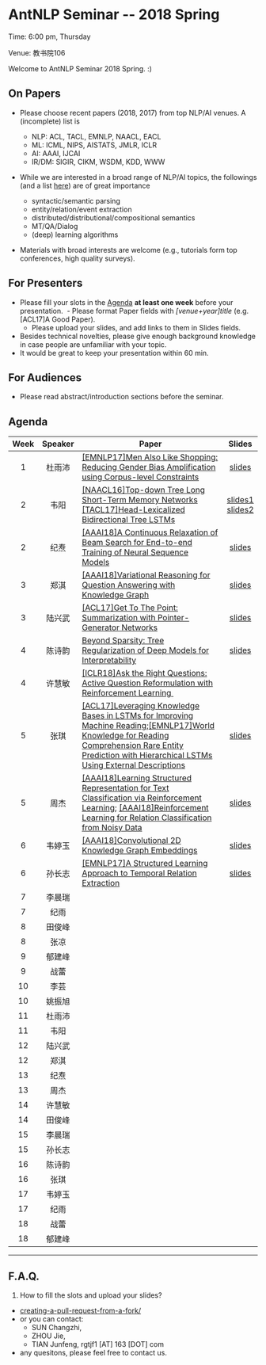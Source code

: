  # AntNLP Seminar -- 2018 Spring

Time: 6:00 pm, Thursday

Venue: 教书院106

Welcome to AntNLP Seminar 2018 Spring. :)

## On Papers

- Please choose recent papers (2018, 2017) from top NLP/AI venues. A (incomplete) list is
  - NLP: ACL, TACL, EMNLP, NAACL, EACL
  - ML:  ICML, NIPS, AISTATS, JMLR, ICLR
  - AI:  AAAI, IJCAI
  - IR/DM: SIGIR, CIKM, WSDM, KDD, WWW

- While we are interested in a broad range of NLP/AI topics, the followings (and a list [here](https://slack-files.com/T22T1UP8Q-F726RJERH-9a39cc3d9a)) are of great importance

  - syntactic/semantic parsing
  - entity/relation/event extraction
  - distributed/distributional/compositional semantics
  - MT/QA/Dialog
  - (deep) learning algorithms

- Materials with broad interests are welcome (e.g., tutorials form top conferences, high quality surveys).

## For Presenters

- Please fill your slots in the [Agenda](#agenda) **at least one week** before your presentation.
  - Please format Paper fields with *[venue+year]title* (e.g. [ACL17]A Good Paper).
  - Please upload your slides, and add links to them in Slides fields.
- Besides technical novelties, please give enough background knowledge in case people are unfamiliar with your topic.
- It would be great to keep your presentation within 60 min.

## For Audiences

- Please read abstract/introduction sections before the seminar.

## Agenda

Week   | Speaker   | Paper   | Slides
:---:  | :---: | --- | :---:
1      | 杜雨沛 | [[EMNLP17]Men Also Like Shopping: Reducing Gender Bias Amplification using Corpus-level Constraints](Week1/Men-also-shopping.pdf)    |[slides](Week1/Pre_March1st.pdf)
2 | 韦阳 | [[NAACL16]Top-down Tree Long Short-Term Memory Networks](Week2/Top-down%20Tree%20Long%20Short-Term%20Memory%20Networks.pdf)<br/>[[TACL17]Head-Lexicalized Bidirectional Tree LSTMs](https://github.com/AntNLP/seminar/blob/master/2018Spring/Week2/Head-Lexicalized%20Bidirectional%20Tree%20LSTMs.pdf) |[slides1](Week2/weiyang-slides-week2.pdf)<br/>[slides2](https://github.com/AntNLP/seminar/blob/master/2018Spring/Week2/weiyang-slides-week2-2.pdf)
2 | 纪焘 | [[AAAI18]A Continuous Relaxation of Beam Search for End-to-end Training of Neural Sequence Models](https://github.com/AntNLP/seminar/blob/master/2018Spring/Week2/A-Continuous-Relaxation-of-Beam-Search-for-E2E-Training-of-Neural-Sequence-Models.pdf) | [slides](https://github.com/AntNLP/seminar/blob/master/2018Spring/Week2/Slides-A-Continuous-Relaxation-of-Beam-Search-for-E2E-Training-of-Neural-Sequence-Models.pdf)|
3 | 郑淇 | [[AAAI18]Variational Reasoning for Question Answering with Knowledge Graph](https://github.com/AntNLP/seminar/blob/master/2018Spring/Week3/Variational-Reasoning-for-Question-Answering-with-Knowledge-Graph.pdf) | [slides](https://github.com/AntNLP/seminar/blob/master/2018Spring/Week3/Slides-Variational-Reasoning-for-Question-Answering-with-Knowledge-Graph.pptx) |
3 | 陆兴武 | [[ACL17]Get To The Point: Summarization with Pointer-Generator Networks](https://github.com/AntNLP/seminar/blob/master/2018Spring/Week3/Get%20To%20The%20Point%20Summarization%20with%20Pointer-Ge.pdf) | [slides](Week3/luxingwu-slides-week3.pdf.pdf) |
4 | 陈诗韵 | [Beyond Sparsity: Tree Regularization of Deep Models for Interpretability](https://github.com/AntNLP/seminar/blob/master/2018Spring/Week4/Beyond%20Sparsity%20Tree%20Regularization%20of%20Deep%20Models%20for%20Interpretability%20.pdf) | [slides](https://github.com/AntNLP/seminar/blob/master/2018Spring/Week4/Decision%20Tree.pdf) |
4 | 许慧敏 | [[ICLR18]Ask the Right Questions: Active Question Reformulation with Reinforcement Learning ](https://github.com/AntNLP/seminar/blob/master/2018Spring/Week4/Ask%20the%20Right%20Questions_Active%20Question%20Reformulation%20with%20Reinforcement%20Learning.pdf) | |
5 | 张琪 | [[ACL17]Leveraging Knowledge Bases in LSTMs for Improving Machine Reading](https://github.com/12190143/seminar/blob/master/2018Spring/week5/%5BACL2017%5DLeveraging%20Knowledge%20Bases%20in%20LSTMs%20for%20Improving%20Machine%20Reading.pdf);[[EMNLP17]World Knowledge for Reading Comprehension Rare Entity Prediction with Hierarchical LSTMs Using External Descriptions](https://github.com/12190143/seminar/blob/master/2018Spring/week5/%5BEMNLP2017%5DWorld%20Knowledge%20for%20Reading%20Comprehension%20Rare%20Entity%20Prediction%20with%20Hierarchical%20LSTMs%20Using%20External%20Descriptions.pdf) | [slides](https://github.com/12190143/seminar/blob/master/2018Spring/week5/acl17%2Bemnlp17.pptx) |
5 | 周杰 | [[AAAI18]Learning Structured Representation for Text Classification via Reinforcement Learning](https://github.com/12190143/seminar/blob/master/2018Spring/week5/AAAI2018-Learning%20Structured%20Representation%20for%20Text%20Classification%20via%20Reinforcement%20Learning%20.pdf); [[AAAI18]Reinforcement Learning for Relation Classification from Noisy Data](https://github.com/12190143/seminar/blob/master/2018Spring/week5/AAAI2018-Reinforcement%20Learning%20for%20Relation%20Classification%20from%20Noisy%20Data.pdf)  | [slides](https://github.com/12190143/seminar/blob/master/2018Spring/week5/AAAI18ReinforcementLearning.pdf) |
6 | 韦婷玉 | [[AAAI18]Convolutional 2D Knowledge Graph Embeddings](https://github.com/AntNLP/seminar/blob/master/2018Spring/Week6/Convolutional%202D%20Knowledge%20Graph%20Embeddings.pdf) |[slides](https://github.com/AntNLP/seminar/blob/master/2018Spring/Week6/%E8%AE%BA%E6%96%87%E5%88%86%E4%BA%AB-wty.pdf) |
6 | 孙长志 | [[EMNLP17]A Structured Learning Approach to Temporal Relation Extraction](https://github.com/AntNLP/seminar/blob/master/2018Spring/Week6/a-structured-learning-approach-to-temporal-relation-extraction.pdf) | [slides](https://github.com/AntNLP/seminar/blob/master/2018Spring/Week6/slide-tmp-rel-extraction.pdf)|
7 | 李晨瑞 |  | |
7 | 纪雨 |  | |
8 | 田俊峰 |  | |
8 | 张凉 |  | |
9 | 郁建峰 |  | |
9 | 战蕾 |  | |
10 | 李芸 |  | |
10 | 姚振旭 |  | |
11 | 杜雨沛 |  | |
11 | 韦阳 |  | |
12 | 陆兴武 |  | |
12 | 郑淇 |  | |
13 | 纪焘 |  | |
13 | 周杰 |  | |
14 | 许慧敏 |  | |
14 | 田俊峰 |  | |
15 | 李晨瑞 |  | |
15 | 孙长志 |  | |
16 | 陈诗韵 |  | |
16 | 张琪 |  | |
17 | 韦婷玉 |  | |
17 | 纪雨 |  | |
18 | 战蕾 |  | |
18 | 郁建峰 |  | |

---
## F.A.Q.

1. How to fill the slots and upload your slides?
- [creating-a-pull-request-from-a-fork/](https://help.github.com/articles/creating-a-pull-request-from-a-fork/)
- or you can contact:
  - SUN  Changzhi,
  - ZHOU Jie, 
  - TIAN Junfeng, rgtjf1 [AT] 163 [DOT] com
- any quesitons, please feel free to contact us.







